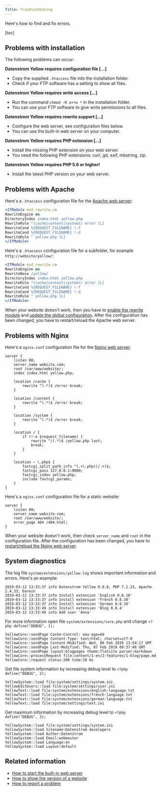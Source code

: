 ```yaml
---
Title: Troubleshooting
---
```

Here's how to find and fix errors.

[toc]

## Problems with installation

The following problems can occur:

**Datenstrom Yellow requires configuration file […]**

* Copy the supplied `.htaccess` file into the installation folder.
* Check if your FTP software has a setting to show all files.

**Datenstrom Yellow requires write access […]**

* Run the command `chmod -R a+rw *` in the installation folder. 
* You can use your FTP software to give write permissions to all files.

**Datenstrom Yellow requires rewrite support […]**

* Configure the web server, see configuration files below.
* You can use the built-in web server on your computer.

**Datenstrom Yellow requires PHP extension […]**

* Install the missing PHP extension on your web server.
* You need the following PHP extensions: curl, gd, exif, mbstring, zip.

**Datenstrom Yellow requires PHP 5.6 or higher!**

* Install the latest PHP version on your web server.

## Problems with Apache

Here's a `.htaccess` configuration file for the [Apache web server](https://httpd.apache.org):

```apache
<IfModule mod_rewrite.c>
RewriteEngine on
DirectoryIndex index.html yellow.php
RewriteRule ^(cache|content|system)/ error [L]
RewriteCond %{REQUEST_FILENAME} !-f
RewriteCond %{REQUEST_FILENAME} !-d
RewriteRule ^ yellow.php [L]
</IfModule>
```

Here's a `.htaccess` configuration file for a subfolder, for example `http://website/yellow/`:

```apache
<IfModule mod_rewrite.c>
RewriteEngine on
RewriteBase /yellow/
DirectoryIndex index.html yellow.php
RewriteRule ^(cache|content|system)/ error [L]
RewriteCond %{REQUEST_FILENAME} !-f
RewriteCond %{REQUEST_FILENAME} !-d
RewriteRule ^ yellow.php [L]
</IfModule>
```

When your website doesn't work, then you have to [enable the rewrite module](https://stackoverflow.com/questions/869092/how-to-enable-mod-rewrite-for-apache-2-2) and [update the global configuration](https://stackoverflow.com/questions/18740419/how-to-set-allowoverride-all). After the configuration has been changed, you have to restart/reload the Apache web server.

## Problems with Nginx

Here's a `nginx.conf` configuration file for the [Nginx web server](https://nginx.org/):

```nginx
server {
    listen 80;
    server_name website.com;
    root /var/www/website/;
    index index.html yellow.php;

    location /cache {
        rewrite ^(.*)$ /error break;
    }

    location /content {
        rewrite ^(.*)$ /error break;
    }

    location /system {
        rewrite ^(.*)$ /error break;
    }

    location / {
        if (!-e $request_filename) {
            rewrite ^/(.*)$ /yellow.php last;
            break;
        }
    }

    location ~ \.php$ {
        fastcgi_split_path_info ^(.+\.php)(/.+)$;
        fastcgi_pass 127.0.0.1:9000;
        fastcgi_index yellow.php;
        include fastcgi_params;
    }
}
```

Here's a `nginx.conf` configuration file for a static website:

```nginx
server {
    listen 80;
    server_name website.com;
    root /var/www/website/;
    error_page 404 /404.html;
}
```

When your website doesn't work, then check `server_name` and `root` in the configuration file. After the configuration has been changed, you have to [restart/reload the Nginx web server](https://stackoverflow.com/questions/21292533/reload-nginx-configuration).

## System diagnostics

The log file `system/extensions/yellow.log` shows important information and errors. Here's an example:

```
2019-03-12 13:33:37 info Datenstrom Yellow 0.8.8, PHP 7.1.23, Apache 2.4.33, Darwin
2019-03-12 13:33:37 info Install extension 'English 0.8.10'
2019-03-12 13:33:37 info Install extension 'French 0.8.10'
2019-03-12 13:33:37 info Install extension 'German 0.8.10'
2019-03-12 13:33:49 info Install extension 'Blog 0.8.4'
2019-03-12 13:33:49 info Add user 'Anna'
```

For more information open file `system/extensions/core.php` and change `<?php define("DEBUG", 1);`

```
YellowCore::sendPage Cache-Control: max-age=60
YellowCore::sendPage Content-Type: text/html; charset=utf-8
YellowCore::sendPage Content-Modified: Wed, 06 Feb 2019 13:54:17 GMT
YellowCore::sendPage Last-Modified: Thu, 07 Feb 2019 09:37:48 GMT
YellowCore::sendPage layout:blogpages theme:flatsite parser:markdown
YellowCore::processRequest file:content/1-en/2-features/1-blog/page.md
YellowCore::request status:200 time:19 ms
```

Get file system information by increasing debug level to `<?php define("DEBUG", 2);`
```
YellowSystem::load file:system/settings/system.ini
YellowEditUsers::load file:system/settings/user.ini
YellowText::load file:system/extensions/english-language.txt
YellowText::load file:system/extensions/french-language.txt
YellowText::load file:system/extensions/german-language.txt
YellowText::load file:system/settings/text.ini
```

Get maximum information by increasing debug level to `<?php define("DEBUG", 3);`
```
YellowSystem::load file:system/settings/system.ini
YellowSystem::load Sitename:Datenstrom developers
YellowSystem::load Author:Datenstrom
YellowSystem::load Email:webmaster
YellowSystem::load Language:en
YellowSystem::load Layout:default
```

## Related information

* [How to start the built-in web server](https://github.com/datenstrom/yellow-extensions/tree/master/features/command)
* [How to show the version of a website](https://github.com/datenstrom/yellow-extensions/tree/master/features/update)
* [How to report a problem](https://github.com/datenstrom/yellow/blob/master/CONTRIBUTING.md)
